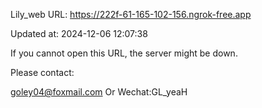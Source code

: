 Lily_web URL: https://222f-61-165-102-156.ngrok-free.app

Updated at: 2024-12-06 12:07:38

If you cannot open this URL, the server might be down.

Please contact: 

goley04@foxmail.com Or Wechat:GL_yeaH